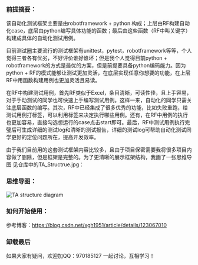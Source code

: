 ### 前提摘要：
该自动化测试框架主要是由robotframework + python 构成；上层由RF构建自动化case，底层由python编写具体功能的函数；最后由这些函数（RF中叫关键字）构建成具体的自动化测试用例。

目前测试圈主要流行的测试框架有unittest，pytest，robotframework等等，个人觉得三者各有优劣，不好评价谁好谁坏；但是我个人觉得目前python + robotframework的方式是最优的方案，但是前提要具备python编码能力。因为python + RF的模式能够让测试更加灵活，在底层实现任意你想要的功能，在上层RF中用函数构建用例也更加灵活且易读。

在RF中构建测试用例，首先RF类似于Excel，条目清晰，可读性佳，且上手容易，对于手动测试的同学也可快速上手编写测试用例。这样一来，自动化的同学只需关注底层函数的编写。其次，RF中已经集成了很多优秀的功能，比如失败重跑，给测试用例打标签，可以利用标签来决定执行哪些用例。还有，在RF中用例的执行也更加容易，直接勾选想运行的case点击start即可。最后，RF中测试用例执行完璧后可生成详细的测试log和清晰的测试报告，详细的测试log可帮助自动化测试同学更好的定位问题所在，提高开发效率。

由于我们目前用的这套测试框架内容比较多，且由于项目保密需要我将很多项目内容做了删除，但是框架是完整的。为了更清晰的展示框架结构，我画了一张思维导图 见仓库中的TA_Structrue.jpg：
### 思维导图：
![TA structure diagram](https://github.com/xgh321324/TA-Environment/blob/master/TA_structure_diagram.png)

### 如何开始使用：
参考博客：https://blog.csdn.net/xgh1951/article/details/123067010

### 卸载最后
如果大家有疑问，欢迎加QQ：970185127 一起讨论，互相学习！


